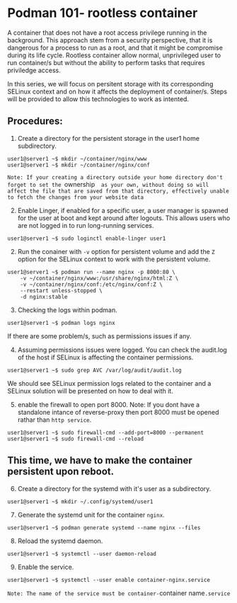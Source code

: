 # Podman 101- rootless container
A container that does not have a root access privilege running in the background. This approach stem from a security perspective, that it is dangerous for a process to run as a root, and that it might be compromise
during its life cycle. Rootless container allow normal, unprivileged user to run container/s but without the ability to perform tasks that
requires priviledge access.

In this series, we will focus on persitent storage with its corresponding SELinux context and on how it affects the deployment of container/s. Steps will be provided to allow this technologies to work as intented.

## Procedures:

1. Create a directory for the persistent storage in the user1 home subdirectory.
```
user1@server1 ~$ mkdir ~/container/nginx/www
user1@server1 ~$ mkdir ~/container/nginx/conf
```
`Note: If your creating a directory outside your home directory don't forget to set the `ownership`  as your own, without doing so will affect the file that are saved from that directory, effectively unable to fetch the changes from your website data`

2. Enable Linger, if enabled for a specific user, a user manager is spawned for the user at boot and kept around after logouts. This allows users who are not logged in to run long-running services.
```
user1@server1 ~$ sudo loginctl enable-linger user1
```
2. Run the conainer with `-v` option for persistent volume and add the `Z` option for the SELinux context to work with the persistent volume.
```
user1@server1 ~$ podman run --name nginx -p 8000:80 \
    -v ~/container/nginx/www:/usr/share/nginx/html:Z \
    -v ~/container/nginx/conf:/etc/nginx/conf:Z \
    --restart unless-stopped \
    -d nginx:stable
```
3. Checking the logs within podman.
```
user1@server1 ~$ podman logs nginx
```
If there are some problem/s, such as permissions issues if any.

4. Assuming permissions issues were logged. You can check the audit.log of the host if SELinux is affecting the container permissions.
```
user1@server1 ~$ sudo grep AVC /var/log/audit/audit.log
```
We should see SELinux permission logs related to the container and a SELinux solution will be presented on how to deal with it.

5. enable the firewall to open port 8000.
Note: If you dont have a standalone intance of reverse-proxy then port 8000 must be opened rathar than `http service`.
```
user1@server1 ~$ sudo firewall-cmd --add-port=8000 --permanent
user1@server1 ~$ sudo firewall-cmd --reload
```
## This time, we have to make the container persistent upon reboot.

6. Create a directory for the systemd with it's user as a subdirectory.

```
user1@server1 ~$ mkdir ~/.config/systemd/user1
```
7. Generate the systemd unit for the container `nginx`.
```
user1@server1 ~$ podman generate systemd --name nginx --files
```
8. Reload the systemd daemon.
```
user1@server1 ~$ systemctl --user daemon-reload
```
9. Enable the service.
```
user1@server1 ~$ systemctl --user enable container-nginx.service
```

`Note: The name of the service must be container-`container name`.service`